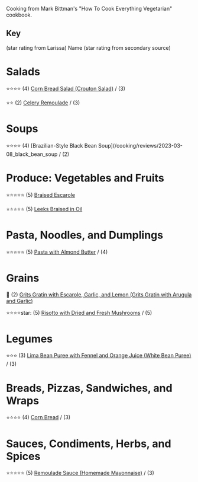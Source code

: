 Cooking from Mark Bittman's "How To Cook Everything Vegetarian" cookbook.

## Key
(star rating from Larissa) Name  (star rating from secondary source)
# Salads
:star::star::star::star: (4) [Corn Bread Salad (Crouton Salad)](/cooking/reviews/2023-02-25_corn-bread-salad) / (3)

:star::star: (2) [Celery Remoulade](/cooking/reviews/2023-03-01_celery-remoulade) / (3)

# Soups
:star::star::star::star: (4) [Brazilian-Style Black Bean Soup](/cooking/reviews/2023-03-08_black_bean_soup / (2)

# Produce: Vegetables and Fruits
:star::star::star::star::star: (5) [Braised Escarole](/cooking/reviews/2023-03-01_braised-escarole) 

:star::star::star::star::star: (5) [Leeks Braised in Oil](/cooking/reviews/2023-03-01_braised-leeks)
  
# Pasta, Noodles, and Dumplings
:star::star::star::star::star: (5) [Pasta with Almond Butter](/cooking/reviews/2023-03-04_pasta-with-almond-butter) / (4)

# Grains
:arrows_counterclockwise: (2) [Grits Gratin with Escarole, Garlic, and Lemon (Grits Gratin with Arugula and Garlic)](/cooking/reviews/2023-02-25_grits-gratin) 

:star::star::star::star:star: (5) [Risotto with Dried and Fresh Mushrooms](/cooking/reviews/2023-03-08_mushroom_risotto) / (5)

# Legumes
:star::star::star: (3) [Lima Bean Puree with Fennel and Orange Juice (White Bean Puree)](/cooking/reviews/2023-03-01_lima-bean-puree) / (3)

# Breads, Pizzas, Sandwiches, and Wraps
:star::star::star::star: (4) [Corn Bread](/cooking/reviews/2023-02-25_corn-bread) / (3)

# Sauces, Condiments, Herbs, and Spices
:star::star::star::star::star: (5) [Remoulade Sauce (Homemade Mayonnaise)](/cooking/reviews/2023-03-01_remoulade-sauce) / (3)


